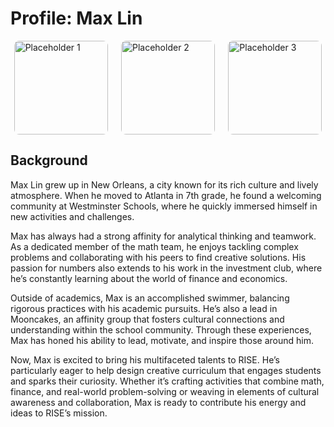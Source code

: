 # Profile: Max Lin

<div style="display: grid; grid-template-columns: repeat(3, 1fr); gap: 10px; justify-items: center; align-items: center;">
  <img src="https://risestem.github.io/rise/public/MaxLin.jpeg" alt="Placeholder 1" width="150" height="150" style="border-radius: 8px;">
  <img src="https://risestem.github.io/rise/public/MaxLin3.jpg" alt="Placeholder 2" width="150" height="150" style="border-radius: 8px;">
  <img src="https://risestem.github.io/rise/public/MaxLin4.jpeg" alt="Placeholder 3" width="150" height="150" style="border-radius: 8px;">
</div>

## Background

Max Lin grew up in New Orleans, a city known for its rich culture and lively atmosphere. When he moved to Atlanta in 7th grade, he found a welcoming community at Westminster Schools, where he quickly immersed himself in new activities and challenges.

Max has always had a strong affinity for analytical thinking and teamwork. As a dedicated member of the math team, he enjoys tackling complex problems and collaborating with his peers to find creative solutions. His passion for numbers also extends to his work in the investment club, where he’s constantly learning about the world of finance and economics.

Outside of academics, Max is an accomplished swimmer, balancing rigorous practices with his academic pursuits. He’s also a lead in Mooncakes, an affinity group that fosters cultural connections and understanding within the school community. Through these experiences, Max has honed his ability to lead, motivate, and inspire those around him.

Now, Max is excited to bring his multifaceted talents to RISE. He’s particularly eager to help design creative curriculum that engages students and sparks their curiosity. Whether it’s crafting activities that combine math, finance, and real-world problem-solving or weaving in elements of cultural awareness and collaboration, Max is ready to contribute his energy and ideas to RISE’s mission.